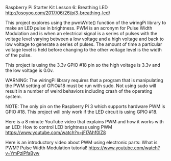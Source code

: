 Raspberry Pi Starter Kit Lesson 6: Breathing LED
  http://osoyoo.com/2017/06/26/pi3-breathing-led/
  
This project explores using the pwmWrite() function of the wiringPi library to make an LED pulse in brightness.
PWM is an acronym for Pulse Width Modulation and is when an electrical signal is a series of pulses with the
voltage level varying between a low voltage and a high voltage and back to low voltage to generate a series
of pulses. The amount of time a particular voltage level is held before changing to the other voltage level
is the width of the pulse.

This project is using the 3.3v GPIO #18 pin so the high voltage is 3.3v and the low voltage is 0.0v.

WARNING: The wiringPi library requires that a program that is manipulating the
         PWM setting of GPIO#18 must be run with sudo. Not using sudo will result in
         a number of weird behaviors including crash of the operating system.

NOTE: The only pin on the Raspberry Pi 3 which supports hardware PWM is GPIO #18.
      This project will only work if the LED circuit is using GPIO #18.

Here is a 8 minute YouTube video that explains PWM and how it works with an LED:
  How to control LED brightness using PWM https://www.youtube.com/watch?v=jFI7Ahf0lZ8
  
Here is an introductory video about PWM using electronic parts:
  What is PWM? Pulse Width Modulation tutorial! https://www.youtube.com/watch?v=YmPziPfaByw

